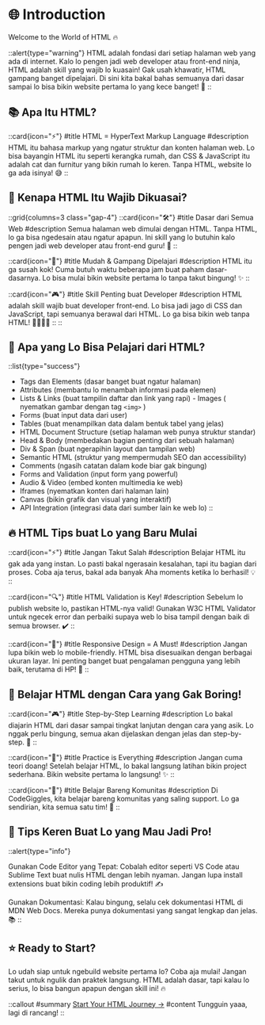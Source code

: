 # 🌐 Introduction

Welcome to the World of HTML 🔥

::alert{type="warning"}
HTML adalah fondasi dari setiap halaman web yang ada di internet. Kalo lo pengen jadi web developer atau front-end ninja, HTML adalah skill yang wajib lo kuasain! Gak usah khawatir, HTML gampang banget dipelajari. Di sini kita bakal bahas semuanya dari dasar sampai lo bisa bikin website pertama lo yang kece banget! 🌟
::

## 📚 Apa Itu HTML?

::card{icon="⚡"} 
#title
HTML = HyperText Markup Language 
#description
HTML itu bahasa markup yang ngatur struktur dan konten halaman web. Lo bisa bayangin HTML itu seperti kerangka rumah, dan CSS & JavaScript itu adalah cat dan furnitur yang bikin rumah lo keren. Tanpa HTML, website lo ga ada isinya! 😅 
::

## 🎯 Kenapa HTML Itu Wajib Dikuasai?

::grid{columns=3 class="gap-4"}
::card{icon="🛠️"} 
#title
Dasar dari Semua Web 
#description
Semua halaman web dimulai dengan HTML. Tanpa HTML, lo ga bisa ngedesain atau ngatur apapun. Ini skill yang lo butuhin kalo pengen jadi web developer atau front-end guru! 🚀 
::

::card{icon="🔧"}
#title
Mudah & Gampang Dipelajari
#description
HTML itu ga susah kok! Cuma butuh waktu beberapa jam buat paham dasar-dasarnya. Lo bisa mulai bikin website pertama lo tanpa takut bingung! ✨ 
::

::card{icon="🎮"}
#title
Skill Penting buat Developer
#description
HTML adalah skill wajib buat developer front-end. Lo bisa jadi jago di CSS dan JavaScript, tapi semuanya berawal dari HTML. Lo ga bisa bikin web tanpa HTML! 👨‍💻👩‍💻
::
::

## 🔑 Apa yang Lo Bisa Pelajari dari HTML?

::list{type="success"} 
- Tags dan Elements (dasar banget buat ngatur halaman) 
- Attributes (membantu lo menambah informasi pada elemen) 
- Lists & Links (buat tampilin daftar dan link yang rapi) - Images ( nyematkan gambar dengan tag `<img>` ) 
- Forms (buat input data dari user)
- Tables (buat menampilkan data dalam bentuk tabel yang jelas) 
- HTML Document Structure (setiap halaman web punya struktur standar) 
- Head & Body (membedakan bagian penting dari sebuah halaman) 
- Div & Span (buat ngerapihin layout dan tampilan web) 
- Semantic HTML (struktur yang mempermudah SEO dan accessibility) 
- Comments (ngasih catatan dalam kode biar gak bingung)
- Forms and Validation (input form yang powerful) 
- Audio & Video (embed konten multimedia ke web) 
- Iframes (nyematkan konten dari halaman lain) 
- Canvas (bikin grafik dan visual yang interaktif) 
- API Integration (integrasi data dari sumber lain ke web lo) 
::

## 🔥 HTML Tips buat Lo yang Baru Mulai

::card{icon="⚡"} 
#title 
Jangan Takut Salah 
#description 
Belajar HTML itu gak ada yang instan. Lo pasti bakal ngerasain kesalahan, tapi itu bagian dari proses. Coba aja terus, bakal ada banyak Aha moments ketika lo berhasil! 💡 
::

::card{icon="🔍"} 
#title
HTML Validation is Key!
#description 
Sebelum lo publish website lo, pastikan HTML-nya valid! Gunakan W3C HTML Validator untuk ngecek error dan perbaiki supaya web lo bisa tampil dengan baik di semua browser. ✔️ 
::

::card{icon="📱"} 
#title 
Responsive Design = A Must! 
#description 
Jangan lupa bikin web lo mobile-friendly. HTML bisa disesuaikan dengan berbagai ukuran layar. Ini penting banget buat pengalaman pengguna yang lebih baik, terutama di HP! 📱 
::

## 🎯 Belajar HTML dengan Cara yang Gak Boring!


::card{icon="🎮"} 
#title 
Step-by-Step Learning 
#description 
Lo bakal diajarin HTML dari dasar sampai tingkat lanjutan dengan cara yang asik. Lo nggak perlu bingung, semua akan dijelaskan dengan jelas dan step-by-step. 📝 
::

::card{icon="🎯"} 
#title 
Practice is Everything 
#description 
Jangan cuma teori doang! Setelah belajar HTML, lo bakal langsung latihan bikin project sederhana. Bikin website pertama lo langsung! ✨ 
::

::card{icon="💬"} 
#title 
Belajar Bareng Komunitas 
#description 
Di CodeGiggles, kita belajar bareng komunitas yang saling support. Lo ga sendirian, kita semua satu tim! 💪 
::

## 🚀 Tips Keren Buat Lo yang Mau Jadi Pro!

::alert{type="info"}

Gunakan Code Editor yang Tepat: Cobalah editor seperti VS Code atau Sublime Text buat nulis HTML dengan lebih nyaman. Jangan lupa install extensions buat bikin coding lebih produktif! ✍️

Gunakan Dokumentasi: Kalau bingung, selalu cek dokumentasi HTML di MDN Web Docs. Mereka punya dokumentasi yang sangat lengkap dan jelas. 📚 
::


## ⭐ Ready to Start?

Lo udah siap untuk ngebuild website pertama lo? Coba aja mulai! Jangan takut untuk ngulik dan praktek langsung. HTML adalah dasar, tapi kalau lo serius, lo bisa bangun apapun dengan skill ini! 🔥

::callout
#summary
[Start Your HTML Journey →](#) 
#content
Tungguin yaaa, lagi di rancang!
::
